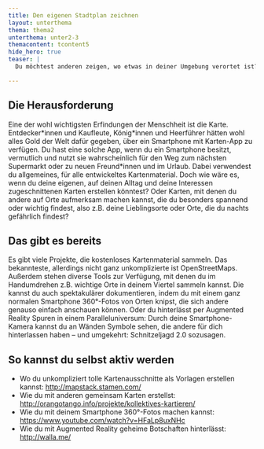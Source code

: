 ```yaml
---
title: Den eigenen Stadtplan zeichnen
layout: unterthema
thema: thema2
unterthema: unter2-3
themacontent: tcontent5
hide_hero: true
teaser: |
  Du möchtest anderen zeigen, wo etwas in deiner Umgebung verortet ist? Dann zeichne eine Karte! So geht's.

---
```


## Die Herausforderung
Eine der wohl wichtigsten Erfindungen der Menschheit ist die Karte. Entdecker\*innen und Kaufleute, König\*innen und Heerführer hätten wohl alles Gold der Welt dafür gegeben, über ein Smartphone mit Karten-App zu verfügen. Du hast eine solche App, wenn du ein Smartphone besitzt, vermutlich und nutzt sie wahrscheinlich für den Weg zum nächsten Supermarkt oder zu neuen Freund\*innen und im Urlaub. Dabei verwendest du allgemeines, für alle entwickeltes Kartenmaterial. Doch wie wäre es, wenn du deine eigenen, auf deinen Alltag und deine Interessen zugeschnittenen Karten erstellen könntest? Oder Karten, mit denen du andere auf Orte aufmerksam machen kannst, die du besonders spannend oder wichtig findest, also z.B. deine Lieblingsorte oder Orte, die du nachts gefährlich findest?

## Das gibt es bereits
Es gibt viele Projekte, die kostenloses Kartenmaterial sammeln. Das bekannteste, allerdings nicht ganz unkomplizierte ist OpenStreetMaps. Außerdem stehen diverse Tools zur Verfügung, mit denen du im Handumdrehen z.B. wichtige Orte in deinem Viertel sammeln kannst. Die kannst du auch spektakulärer dokumentieren, indem du mit einem ganz normalen Smartphone 360°-Fotos von Orten knipst, die sich andere genauso einfach anschauen können. Oder du hinterlässt per Augmented Reality Spuren in einem Paralleluniversum: Durch deine Smartphone-Kamera kannst du an Wänden Symbole sehen, die andere für dich hinterlassen haben – und umgekehrt: Schnitzeljagd 2.0 sozusagen.

## So kannst du selbst aktiv werden
* Wo du unkompliziert tolle Kartenausschnitte als Vorlagen erstellen kannst: http://mapstack.stamen.com/
* Wie du mit anderen gemeinsam Karten erstellst: http://orangotango.info/projekte/kollektives-kartieren/
* Wie du mit deinem Smartphone 360°-Fotos machen kannst: https://www.youtube.com/watch?v=HFaLp8uxNHc
* Wie du mit Augmented Reality geheime Botschaften hinterlässt: http://walla.me/
